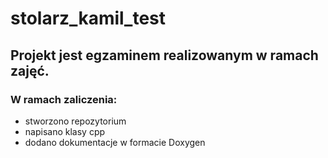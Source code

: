 # stolarz_kamil_test

## Projekt jest egzaminem realizowanym w ramach zajęć.

### W ramach zaliczenia:
 - stworzono repozytorium
 - napisano klasy cpp
 - dodano dokumentacje w formacie Doxygen
 
